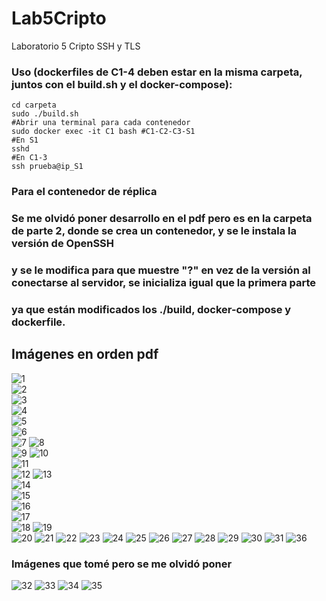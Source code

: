 # Lab5Cripto
Laboratorio 5 Cripto SSH y TLS
### Uso (dockerfiles de C1-4 deben estar en la misma carpeta, juntos con el build.sh y el docker-compose):
```
cd carpeta
sudo ./build.sh
#Abrir una terminal para cada contenedor
sudo docker exec -it C1 bash #C1-C2-C3-S1
#En S1
sshd
#En C1-3
ssh prueba@ip_S1
```
### Para el contenedor de réplica
### Se me olvidó poner desarrollo en el pdf pero es en la carpeta de parte 2, donde se crea un contenedor, y se le instala la versión de OpenSSH
### y se le modifica para que muestre "?" en vez de la versión al conectarse al servidor, se inicializa igual que la primera parte
### ya que están modificados los ./build, docker-compose y dockerfile.
## Imágenes en orden pdf
![1](imagenes/df16.PNG?raw=true "Title")  
![2](imagenes/df18.PNG?raw=true "Title")  
![3](imagenes/df20.PNG?raw=true "Title")  
![4](imagenes/df22.PNG?raw=true "Title")  
![5](imagenes/cred.PNG?raw=true "Title")  
![6](imagenes/ipes.PNG?raw=true "Title")  
![7](imagenes/inits.PNG?raw=true "Title") 
![8](imagenes/C1S1PLENG.PNG?raw=true "Title")  
![9](imagenes/C1S1.PNG?raw=true "Title") 
![10](imagenes/C2S1PLENG.PNG?raw=true "Title")  
![11](imagenes/C2S1.PNG?raw=true "Title")     
![12](imagenes/C3S1PLENG.PNG?raw=true "Title") 
![13](imagenes/C3S1.PNG?raw=true "Title")  
![14](imagenes/trac1.PNG?raw=true "Title")  
![15](imagenes/trac2.PNG?raw=true "Title")  
![16](imagenes/trac3.PNG?raw=true "Title")  
![17](imagenes/trac4.PNG?raw=true "Title")  
![18](imagenes/S1C1.PNG?raw=true "Title") 
![19](imagenes/S1C2.PNG?raw=true "Title")  
![20](imagenes/S1C3.PNG?raw=true "Title") 
![21](imagenes/lengt.PNG?raw=true "Title") 
![22](imagenes/c1.PNG?raw=true "Title")
![23](imagenes/c2.PNG?raw=true "Title") 
![24](imagenes/c3.PNG?raw=true "Title") 
![25](imagenes/S1.PNG?raw=true "Title")
![26](imagenes/algoC1.PNG?raw=true "Title")
![27](imagenes/ALGOc2.PNG?raw=true "Title")
![28](imagenes/algoc3.PNG?raw=true "Title")
![29](imagenes/algos1.PNG?raw=true "Title")
![30](imagenes/replica%20entrar.PNG?raw=true "Title")
![31](imagenes/replicIP.PNG?raw=true "Title") 
![36](imagenes/2.PNG?raw=true "Title")
### Imágenes que tomé pero se me olvidó poner
![32](imagenes/compose.png?raw=true "Title")
![33](imagenes/conexiones.PNG?raw=true "Title") 
![34](imagenes/cont1.PNG?raw=true "Title")
![35](imagenes/hash1.PNG?raw=true "Title") 
